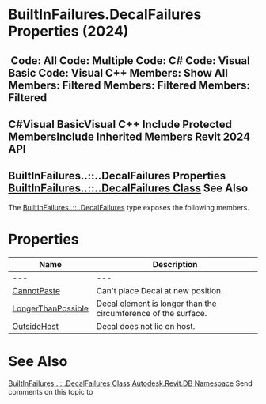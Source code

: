 # BuiltInFailures.DecalFailures Properties (2024)

﻿
 Code: All Code: Multiple Code: C# Code: Visual Basic Code: Visual C++  Members: Show All Members: Filtered Members: Filtered Members: Filtered   
---  
C#Visual BasicVisual C++
Include Protected MembersInclude Inherited Members
Revit 2024 API  
---  
BuiltInFailures..::..DecalFailures Properties  
[BuiltInFailures..::..DecalFailures Class](63233581-994c-e5d1-87cb-57ccb34df082.md "BuiltInFailures.DecalFailures Class") See Also  
---  
The [BuiltInFailures..::..DecalFailures](63233581-994c-e5d1-87cb-57ccb34df082.md "BuiltInFailures.DecalFailures Class") type exposes the following members.
# Properties
| Name | Description |
| --- | --- |
| --- | --- | --- |
| [CannotPaste](249eff42-26af-079f-6db6-d1c794d84abb.md "CannotPaste Property") | Can't place Decal at new position. |
| [LongerThanPossible](5e5378e8-ee23-c4f0-231c-fe92c925de59.md "LongerThanPossible Property") | Decal element is longer than the circumference of the surface. |
| [OutsideHost](7ffe20fc-907d-8e47-1afb-cae53c43d8ac.md "OutsideHost Property") | Decal does not lie on host. |

# See Also
[BuiltInFailures..::..DecalFailures Class](63233581-994c-e5d1-87cb-57ccb34df082.md "BuiltInFailures.DecalFailures Class")
[Autodesk.Revit.DB Namespace](87546ba7-461b-c646-cbb1-2cb8f5bff8b2.md "Autodesk.Revit.DB Namespace")
Send comments on this topic to 